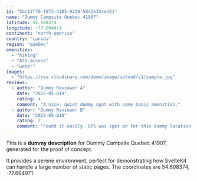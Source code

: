 ```yaml
---
id: "5bc12f70-f873-4105-9238-5842b334ea51"
name: "Dummy Campsite Quebec 41907"
latitude: 54.608374
longitude: -77.694971
continent: "north-america"
country: "canada"
region: "quebec"
amenities:
  - "hiking"
  - "ATV-access"
  - "water"
images:
  - "https://res.cloudinary.com/demo/image/upload/v1/sample.jpg"
reviews:
  - author: "Dummy Reviewer A"
    date: "2025-05-010"
    rating: 4
    comment: "A nice, quiet dummy spot with some basic amenities."
  - author: "Dummy Reviewer B"
    date: "2025-05-018"
    rating: 2
    comment: "Found it easily. GPS was spot on for this dummy location."
---
```


This is a **dummy description** for Dummy Campsite Quebec 41907, generated for the proof of concept.

It provides a serene environment, perfect for demonstrating how SvelteKit can handle a large number of static pages. The coordinates are 54.608374, -77.694971.
